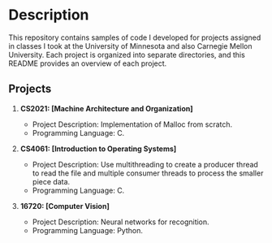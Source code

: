 # Description

This repository contains samples of code I developed for projects assigned in classes I took at the University of Minnesota and also Carnegie Mellon University. 
Each project is organized into separate directories, and this README provides an overview of each project.

## Projects

1. **CS2021: [Machine Architecture and Organization]**
   - Project Description: Implementation of Malloc from scratch.
   - Programming Language: C.   

2. **CS4061: [Introduction to Operating Systems]**
   - Project Description: Use multithreading to create a producer thread to read the file and multiple consumer threads to process the smaller piece data.
   - Programming Language: C.

3. **16720: [Computer Vision]**
   - Project Description: Neural networks for recognition.
   - Programming Language: Python.

